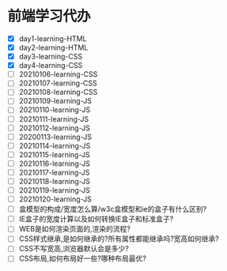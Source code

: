 <!-- TODO -->
# 前端学习代办

* [x] day1-learning-HTML
* [x] day2-learning-HTML
* [x] day3-learning-CSS
* [x] day4-learning-CSS
* [ ] 20210106-learning-CSS
* [ ] 20210107-learning-CSS
* [ ] 20210108-learning-CSS
* [ ] 20210109-learning-JS
* [ ] 20210110-learning-JS
* [ ] 20210111-learning-JS
* [ ] 20210112-learning-JS
* [ ] 20200113-learning-JS
* [ ] 20210114-learning-JS
* [ ] 20210115-learning-JS
* [ ] 20210116-learning-JS
* [ ] 20210117-learning-JS
* [ ] 20210118-learning-JS
* [ ] 20210119-learning-JS
* [ ] 20210120-learning-JS
* [ ] 盒模型的构成/宽度怎么算/w3c盒模型和ie的盒子有什么区别?
* [ ] IE盒子的宽度计算以及如何转换IE盒子和标准盒子?
* [ ] WEB是如何渲染页面的,渲染的流程?
* [ ] CSS样式继承,是如何继承的?所有属性都能继承吗?宽高如何继承?
* [ ] CSS不写宽高,浏览器默认会是多少?
* [ ] CSS布局,如何布局好一些?哪种布局最优?
